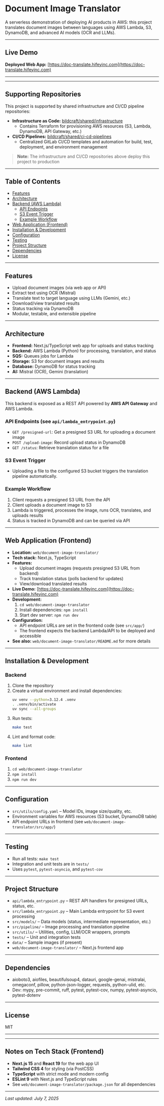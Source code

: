 
# Document Image Translator


A serverless demonstration of deploying AI products in AWS: this project translates document images between languages using AWS Lambda, S3, DynamoDB, and advanced AI models (OCR and LLMs).

---

## Live Demo

**Deployed Web App:** [https://doc-translate.hifeyinc.com](https://doc-translate.hifeyinc.com)

---

---

## Supporting Repositories

This project is supported by shared infrastructure and CI/CD pipeline repositories:

- **Infrastructure as Code:** [bildcraft/shared/infrastructure](https://gitlab.com/bildcraft/shared/infrastructure)
  - Contains Terraform for provisioning AWS resources (S3, Lambda, DynamoDB, API Gateway, etc.)
- **CI/CD Pipelines:** [bildcraft/shared/ci-cd-pipelines](https://gitlab.com/bildcraft/shared/ci-cd-pipelines)
  - Centralized GitLab CI/CD templates and automation for build, test, deployment, and environment management

> **Note:** The infrastructure and CI/CD repositories above deploy this project to production
---

## Table of Contents
- [Features](#features)
- [Architecture](#architecture)
- [Backend (AWS Lambda)](#backend-aws-lambda)
  - [API Endpoints](#api-endpoints)
  - [S3 Event Trigger](#s3-event-trigger)
  - [Example Workflow](#example-workflow)
- [Web Application (Frontend)](#web-application-frontend)
- [Installation & Development](#installation--development)
- [Configuration](#configuration)
- [Testing](#testing)
- [Project Structure](#project-structure)
- [Dependencies](#dependencies)
- [License](#license)

---

## Features
- Upload document images (via web app or API)
- Extract text using OCR (Mistral)
- Translate text to target language using LLMs (Gemini, etc.)
- Download/view translated results
- Status tracking via DynamoDB
- Modular, testable, and extensible pipeline

---

## Architecture
- **Frontend:** Next.js/TypeScript web app for uploads and status tracking
- **Backend:** AWS Lambda (Python) for processing, translation, and status
- **SQS:** Queues jobs for Lambda
- **Storage:** S3 for document images and results
- **Database:** DynamoDB for status tracking
- **AI:** Mistral (OCR), Gemini (translation)

---

## Backend (AWS Lambda)

This backend is exposed as a REST API powered by **AWS API Gateway** and AWS Lambda.

### API Endpoints (see `api/lambda_entrypoint.py`)
- `GET /presigned-url`: Get a presigned S3 URL for uploading a document image
- `POST /upload-image`: Record upload status in DynamoDB
- `GET /status`: Retrieve translation status for a file

### S3 Event Trigger
- Uploading a file to the configured S3 bucket triggers the translation pipeline automatically.

### Example Workflow
1. Client requests a presigned S3 URL from the API
2. Client uploads a document image to S3
3. Lambda is triggered, processes the image, runs OCR, translates, and uploads results
4. Status is tracked in DynamoDB and can be queried via API

---


## Web Application (Frontend)

- **Location:** `web/document-image-translator/`
- **Tech stack:** Next.js, TypeScript
- **Features:**
  - Upload document images (requests presigned S3 URL from backend)
  - Track translation status (polls backend for updates)
  - View/download translated results
- **Live Demo:** [https://doc-translate.hifeyinc.com](https://doc-translate.hifeyinc.com)
- **Development:**
  1. `cd web/document-image-translator`
  2. Install dependencies: `npm install`
  3. Start dev server: `npm run dev`
- **Configuration:**
  - API endpoint URLs are set in the frontend code (see `src/app/`)
  - The frontend expects the backend Lambda/API to be deployed and accessible
- **See also:** `web/document-image-translator/README.md` for more details

---

## Installation & Development

### Backend
1. Clone the repository
2. Create a virtual environment and install dependencies:
   ```sh
   uv venv --python=3.12.4 .venv
   . .venv/bin/activate
   uv sync --all-groups
   ```
3. Run tests:
   ```sh
   make test
   ```
4. Lint and format code:
   ```sh
   make lint
   ```

### Frontend
1. `cd web/document-image-translator`
2. `npm install`
3. `npm run dev`

---

## Configuration
- `src/utils/config.yaml` – Model IDs, image size/quality, etc.
- Environment variables for AWS resources (S3 bucket, DynamoDB table)
- API endpoint URLs in frontend (see `web/document-image-translator/src/app/`)

---

## Testing
- Run all tests: `make test`
- Integration and unit tests are in `tests/`
- Uses `pytest`, `pytest-asyncio`, and `pytest-cov`

---

## Project Structure
- `api/lambda_entrypoint.py` – REST API handlers for presigned URLs, status, etc.
- `src/lambda_entrypoint.py` – Main Lambda entrypoint for S3 event processing
- `src/models/` – Data models (status, intermediate representation, etc.)
- `src/pipeline/` – Image processing and translation pipeline
- `src/utils/` – Utilities, config, LLM/OCR wrappers, prompts
- `tests/` – Unit and integration tests
- `data/` – Sample images (if present)
- `web/document-image-translator/` – Next.js frontend app

---

## Dependencies
- aioboto3, aiofiles, beautifulsoup4, datauri, google-genai, mistralai, omegaconf, pillow, python-json-logger, requests, python-ulid, etc.
- Dev: mypy, pre-commit, ruff, pytest, pytest-cov, numpy, pytest-asyncio, pytest-dotenv

---

## License
MIT

---

---

## Notes on Tech Stack (Frontend)

- **Next.js 15** and **React 19** for the web app UI
- **Tailwind CSS 4** for styling (via PostCSS)
- **TypeScript** with strict mode and modern config
- **ESLint 9** with Next.js and TypeScript rules
- See `web/document-image-translator/package.json` for all dependencies

---

*Last updated: July 7, 2025*
